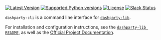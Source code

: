 [![Latest Version](https://pypip.in/version/dashparty-cli/badge.svg)](https://pypi.python.org/pypi/dashparty-cli/)
[![Supported Python versions](https://pypip.in/py_versions/dashparty-cli/badge.svg)](https://pypi.python.org/pypi/dashparty-cli/)
[![License](https://pypip.in/license/dashparty-cli/badge.svg)](https://pypi.python.org/pypi/dashparty-cli/)
[![Slack Status](http://slack.dashparty.io/badge.svg)](http://slack.dashparty.io)

`dashparty-cli` is a command line interface for [`dashparty-lib`](https://github.com/Dashparty/dashparty-lib).

For installation and configuration instructions, see the [`dashparty-lib README`](https://github.com/Dashparty/dashparty-lib), as well as the [Official Project Documentation](http://counterparty.io/docs/).
